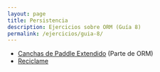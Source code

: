 ```yaml
---
layout: page
title: Persistencia
description: Ejercicios sobre ORM (Guía 8)
permalink: /ejercicios/guia-8/
---
```


- [Canchas de Paddle Extendido](https://docs.google.com/document/d/1qiEPQ3DdYal-VWsZ9iQvRxhUoHRqXhh0bXMIhpl5cSQ/edit#) (Parte de ORM)
- [Reciclame](https://docs.google.com/document/d/1n0dyG2TKT8J7MOVWiAshQs0Vkk3sMR0VRpjglbenh1o/edit#)


